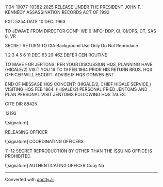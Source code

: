 1104-10077-10382
2025 RELEASE UNDER THE PRESIDENT JOHN F. KENNEDY ASSASSINATION RECORDS ACT OF 1992

EXT: 5254
DATE 10 DEC. 1963

TO JEWAVE
FROM DIRECTOR
CONF: WE 6
INFO: DDP, CI, CI/OPS, CT, SAS 8, VR

SECRET
RETURN TO CIA
Background Use Only
Do Not Reproduce

1
2
3
4
5
6
11 DEC 63 20 46Z
DEFER CEN
ROUTINE

TO MAVE
FOR JERTONS: PER YOUR DISCUSSION HQS, PLANNING HAVE (HIGALE/2) VISIT YOU
16 TO 19 FEB 1964 PRIOR HIS RETURN BRUS. HQS OFFICER WILL ESCORT. ADVISE
IF HQS CONVENIENT.

END OF MESSAGE
HQS CONCENT: (HIGALE/2, CHIEF HIGALE SERVICE,) VISITING HQS FEB 1964. (HIGALE/2)
PERSONAL FRIED JENTOMS AND PLAN PERSONAL VISIT JENTOMS FOLLOWING HQS TALES.

CITE DIR 88425


12193

![signature]

RELEASING OFFICER

![signature]
COORDINATING OFFICERS

11-12 SECRET
REPRODUCTION BY OTHER THAN THE ISSUING OFFICE IS PROHIBITED.

![signature]
AUTHENTICATING OFFICER
Copy Na


---
Converted with [doctly.ai](https://doctly.ai)